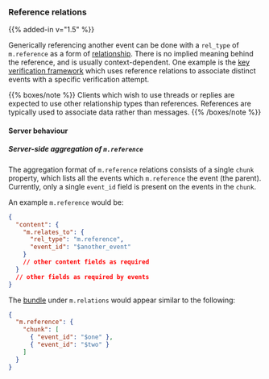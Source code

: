 
### Reference relations

{{% added-in v="1.5" %}}

Generically referencing another event can be done with a `rel_type` of `m.reference`
as a form of [relationship](#forming-relationships-between-events). There is no
implied meaning behind the reference, and is usually context-dependent. One
example is the [key verification framework](#key-verification-framework) which uses
reference relations to associate distinct events with a specific verification attempt.

{{% boxes/note %}}
Clients which wish to use threads or replies are expected to use other relationship
types than references. References are typically used to associate data rather than
messages.
{{% /boxes/note %}}

#### Server behaviour

##### Server-side aggregation of `m.reference`

The aggregation format of `m.reference` relations consists of a single `chunk` property,
which lists all the events which `m.reference` the event (the parent). Currently,
only a single `event_id` field is present on the events in the `chunk`.

An example `m.reference` would be:

```json
{
  "content": {
    "m.relates_to": {
      "rel_type": "m.reference",
      "event_id": "$another_event"
    }
    // other content fields as required
  }
  // other fields as required by events
}
```

The [bundle](#aggregations) under `m.relations` would appear similar to the following:

```json
{
  "m.reference": {
    "chunk": [
      { "event_id": "$one" },
      { "event_id": "$two" }
    ]
  }
}
```
